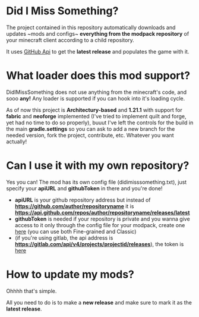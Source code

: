 # Did I Miss Something?
 
The project contained in this repository automatically downloads and updates ~mods and configs~ **everything from the modpack repository** of your minecraft client according to a child repository.

It uses [GitHub Api](https://api.github.com/) to get the **latest release** and populates the game with it.

# What loader does this mod support?

DidIMissSomething does not use anything from the minecraft's code, and sooo **any!** Any loader is supported if you can hook into it's loading cycle.

As of now this project is **Architectury-based** and **1.21.1** with support for **fabric** and **neoforge** implemented (I've tried to implement quilt and forge, yet had no time to do so properly), buuut I've left the controls for the build in the main **gradle.settings** so you can ask to add a new branch for the needed version, fork the project, contribute, etc. Whatever you want actually!

# Can I use it with my own repository?

Yes you can! The mod has its own config file (didimisssomething.txt), just specify your **apiURL** and **githubToken** in there and you're done!
- **apiURL** is your github repository address but instead of **https://github.com/author/repositoryname** it is **https://api.github.com/repos/author/repositoryname/releases/latest**
- **githubToken** is needed if your repository is private and you wanna give access to it only through the config file for your modpack, create one [here](https://github.com/settings/tokens) (you can use both Fine-grained and Classic)
- (if you're using gitlab, the api address is **https://gitlab.com/api/v4/projects/projectid/releases**), the token is [here](https://gitlab.com/-/user_settings/personal_access_tokens)

# How to update my mods?

Ohhhh that's simple.

All you need to do is to make a **new release** and make sure to mark it as the **latest release**.
